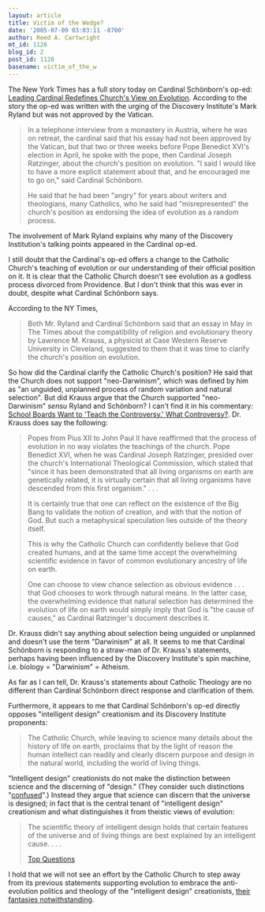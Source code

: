 ```yaml
---
layout: article
title: Victim of the Wedge?
date: '2005-07-09 03:03:11 -0700'
author: Reed A. Cartwright
mt_id: 1128
blog_id: 2
post_id: 1128
basename: victim_of_the_w
---
```

The New York Times has a full story today on Cardinal Sch&ouml;nborn's op-ed: [Leading Cardinal Redefines Church's View on Evolution](http://www.nytimes.com/2005/07/09/science/09cardinal.html).  According to the story the op-ed was written with the urging of the Discovery Institute's Mark Ryland but was not approved by the Vatican.

> In a telephone interview from a monastery in Austria, where he was on retreat, the cardinal said that his essay had not been approved by the Vatican, but that two or three weeks before Pope Benedict XVI's election in April, he spoke with the pope, then Cardinal Joseph Ratzinger, about the church's position on evolution.  "I said I would like to have a more explicit statement about that, and he encouraged me to go on," said Cardinal Sch&ouml;nborn.
> 
> He said that he had been "angry" for years about writers and theologians, many Catholics, who he said had "misrepresented" the church's position as endorsing the idea of evolution as a random process.

The involvement of Mark Ryland explains why many of the Discovery Institution's talking points appeared in the Cardinal op-ed.

I still doubt that the Cardinal's op-ed offers a change to the Catholic Church's teaching of evolution or our understanding of their official position on it.  It is clear that the Catholic Church doesn't see evolution as a godless process divorced from Providence.  But I don't think that this was ever in doubt, despite what Cardinal Sch&ouml;nborn says.

According to the NY Times,

> Both Mr. Ryland and Cardinal Sch&ouml;nborn said that an essay in May in The Times about the compatibility of religion and evolutionary theory by Lawrence M. Krauss, a physicist at Case Western Reserve University in Cleveland, suggested to them that it was time to clarify the church's position on evolution.

So how did the Cardinal clarify the Catholic Church's position?  He said that the Church does not support "neo-Darwinism", which was defined by him as "an unguided, unplanned process of random variation and natural selection".  But did Krauss argue that the Church supported "neo-Darwinism" _sensu_ Ryland and Sch&ouml;nborn?  I can't find it in his commentary: [School Boards Want to 'Teach the Controversy.' What Controversy?](http://genesis1.phys.cwru.edu/~krauss/17comm2.html).  Dr. Krauss does say the following:

> Popes from Pius XII to John Paul II have reaffirmed that the process of evolution in no way violates the teachings of the church. Pope Benedict XVI, when he was Cardinal Joseph Ratzinger, presided over the church's International Theological Commission, which stated that "since it has been demonstrated that all living organisms on earth are genetically related, it is virtually certain that all living organisms have descended from this first organism." . . .
> 
> It is certainly true that one can reflect on the existence of the Big Bang to validate the notion of creation, and with that the notion of God. But such a metaphysical speculation lies outside of the theory itself.
> 
> This is why the Catholic Church can confidently believe that God created humans, and at the same time accept the overwhelming scientific evidence in favor of common evolutionary ancestry of life on earth.
> 
> One can choose to view chance selection as obvious evidence . . . that God chooses to work through natural means. In the latter case, the overwhelming evidence that natural selection has determined the evolution of life on earth would simply imply that God is "the cause of causes," as Cardinal Ratzinger's document describes it.

Dr. Krauss didn't say anything about selection being unguided or unplanned and doesn't use the term "Darwinism" at all.  It seems to me that Cardinal Sch&ouml;nborn is responding to a straw-man of Dr. Krauss's statements, perhaps having been influenced by the Discovery Institute's spin machine, i.e. biology = "Darwinism" = Atheism.

As far as I can tell, Dr. Krauss's statements about Catholic Theology are no different than Cardinal Sch&ouml;nborn direct response and clarification of them.

Furthermore, it appears to me that Cardinal Sch&ouml;nborn's op-ed directly opposes "intelligent design" creationism and its Discovery Institute proponents:

> The Catholic Church, while leaving to science many details about the history of life on earth, proclaims that by the light of reason the human intellect can readily and clearly discern purpose and design in the natural world, including the world of living things.

"Intelligent design" creationists do not make the distinction between science and the discerning of "design."  (They consider such distinctions "[confused](http://www.talkorigins.org/faqs/kansas/kangaroo8.html#p3809)".)  Instead they argue that science can discern that the universe is designed; in fact that is the central tenant of "intelligent design" creationism and what distinguishes it from theistic views of evolution:

> The scientific theory of intelligent design holds that certain features of the universe and of living things are best explained by an intelligent cause. . . .
> 
> [Top Questions](http://www.discovery.org/csc/topQuestions.php)

I hold that we will not see an effort by the Catholic Church to step away from its previous statements supporting evolution to embrace the anti-evolution politics and theology of the "intelligent design" creationists, [their fantasies notwithstanding](http://www.uncommondescent.com/index.php/archives/13).
